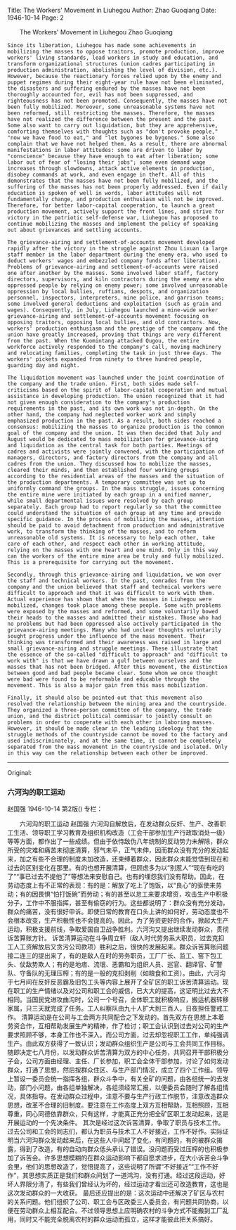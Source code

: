 Title: The Workers' Movement in Liuhegou
Author: Zhao Guoqiang
Date: 1946-10-14
Page: 2

　　The Workers' Movement in Liuhegou
    Zhao Guoqiang

    Since its liberation, Liuhegou has made some achievements in mobilizing the masses to oppose traitors, promote production, improve workers' living standards, lead workers in study and education, and transform organizational structures (union cadres participating in production administration, abolishing the level of division, etc.). However, because the reactionary forces relied upon by the enemy and puppet regimes during their eight-year rule have not been eliminated, the disasters and suffering endured by the masses have not been thoroughly accounted for, evil has not been suppressed, and righteousness has not been promoted. Consequently, the masses have not been fully mobilized. Moreover, some unreasonable systems have not been reformed, still restricting the masses. Therefore, the masses have not realized the difference between the present and the past. Some also want to carry out liquidation, but they are apprehensive, comforting themselves with thoughts such as "don't provoke people," "now we have food to eat," and "let bygones be bygones." Some also complain that we have not helped them. As a result, there are abnormal manifestations in labor attitudes: some are driven to labor by "conscience" because they have enough to eat after liberation; some labor out of fear of "losing their jobs"; some even demand wage increases through slowdowns, attack active elements in production, disobey commands at work, and even engage in theft. All of this demonstrates that the masses have not been fully mobilized, and the suffering of the masses has not been properly addressed. Even if daily education is spoken of well in words, labor attitudes will not fundamentally change, and production enthusiasm will not be improved. Therefore, for better labor-capital cooperation, to launch a great production movement, actively support the front lines, and strive for victory in the patriotic self-defense war, Liuhegou has proposed to continue mobilizing the masses and implement the policy of speaking out about grievances and settling accounts.

    The grievance-airing and settlement-of-accounts movement developed rapidly after the victory in the struggle against Zhou Lixuan (a large staff member in the labor department during the enemy era, who used to deduct workers' wages and embezzled company funds after liberation). Problems of grievance-airing and settlement-of-accounts were raised one after another by the masses. Some involved labor staff, factory directors, supervisors, and kiln contractors during the enemy era who oppressed people by relying on enemy power; some involved unreasonable oppression by local bullies, ruffians, despots, and organization personnel, inspectors, interpreters, mine police, and garrison teams; some involved general deductions and exploitation (such as grain and wages). Consequently, in July, Liuhegou launched a mine-wide worker grievance-airing and settlement-of-accounts movement focusing on opposing traitors, opposing local bullies, and old contractors. Now, workers' production enthusiasm and the prestige of the company and the union have greatly increased, proving that things are very different from the past. When the Kuomintang attacked Qugou, the entire workforce actively responded to the company's call, moving machinery and relocating families, completing the task in just three days. The workers' pickets expanded from ninety to three hundred people, guarding day and night.

    The liquidation movement was launched under the joint coordination of the company and the trade union. First, both sides made self-criticisms based on the spirit of labor-capital cooperation and mutual assistance in developing production. The union recognized that it had not given enough consideration to the company's production requirements in the past, and its own work was not in-depth. On the other hand, the company had neglected worker work and simply emphasized production in the past. As a result, both sides reached a consensus: mobilizing the masses to organize production is the common goal of the company and the union. It was then decided that July and August would be dedicated to mass mobilization for grievance-airing and liquidation as the central task for both parties. Meetings of cadres and activists were jointly convened, with the participation of managers, directors, and factory directors from the company and all cadres from the union. They discussed how to mobilize the masses, cleared their minds, and then established four working groups according to the residential areas of the masses and the situation of the production departments. A temporary committee was set up to uniformly command the groups. In the mass struggle, issues concerning the entire mine were initiated by each group in a unified manner, while small departmental issues were resolved by each group separately. Each group had to report regularly so that the committee could understand the situation of each group at any time and provide specific guidance. In the process of mobilizing the masses, attention should be paid to avoid detachment from production and administrative work, to transform the thinking of the masses, and to reform unreasonable old systems. It is necessary to help each other, take care of each other, and respect each other in working attitude, relying on the masses with one heart and one mind. Only in this way can the workers of the entire mine area be truly and fully mobilized. This is a prerequisite for carrying out the movement.

    Secondly, through this grievance-airing and liquidation, we won over the staff and technical workers. In the past, comrades from the company and the union believed that staff and technical workers were difficult to approach and that it was difficult to work with them. Actual experience has shown that when the masses in Liuhegou were mobilized, changes took place among these people. Some with problems were exposed by the masses and reformed, and some voluntarily bowed their heads to the masses and admitted their mistakes. Those who had no problems but had been oppressed also actively participated in the grievance-airing meetings. Many who had unclear thoughts voluntarily sought progress under the influence of the mass movement. Their thinking was transformed and their awareness was raised in large and small grievance-airing and struggle meetings. These illustrate that the essence of the so-called "difficult to approach" and "difficult to work with" is that we have drawn a gulf between ourselves and the masses that has not been bridged. After this movement, the distinction between good and bad people became clear. Some whom we once thought were bad were found to be reformable and educable through the movement. This is also a major gain from this mass mobilization.

    Finally, it should also be pointed out that this movement also resolved the relationship between the mining area and the countryside. They organized a three-person committee of the company, the trade union, and the district political commissar to jointly consult on problems in order to cooperate with each other in laboring masses. However, it should be made clear in the leading ideology that the struggle methods of the countryside cannot be moved to the factory and used indiscriminately, and at the same time, it cannot be completely separated from the mass movement in the countryside and isolated. Only in this way can the relationship between each other be improved.



<hr /> 

Original: 


### 六河沟的职工运动
赵国强
1946-10-14
第2版()
专栏：

　　六河沟的职工运动
    赵国强
    六河沟自解放后，在发动群众反奸、生产、改善职工生活、领导职工学习教育及组织机构改造（工会干部参加生产行政取消处一级）等等方面，都作出了一些成绩。但由于依恃敌伪八年统制的反动势力未解除，群众所受的灾难和痛苦未彻底清算，邪气未平，正气未伸，因而群众没有充分的发动起来，加之有些不合理的制度未加改造，还束缚着群众，因此群众未能觉悟到现在和过去的区别变化在那里。有的也想开展清算，但顾虑多为以“别惹人”“现在有吃的了”“事已过去不提他了”等想法来安慰自己。也有的埋怨我们没有帮助。因此，在劳动态度上有不正常的表现：有的是：解放了吃上了饱饭，以“良心”的驱使来劳动；有的因畏惧“怕打饭碗”而劳动；有的甚至以怠工来要求增资，攻击生产中积极分子，工作中不服指挥，甚至有偷窃的行为。这些都说明了：群众没有充分发动，群众的痛苦，没有很好申诉。即使日常的教育在口头上讲的如何好，劳动态度也不会根本改变，生产积极性也不会提高的。因此，为了劳资更好的合作，掀起大生产运动，积极支援前线，争取爱国自卫战争胜利。六河沟又提出继续发动群众，贯彻诉苦算账方针。
    诉苦清算运动在斗争周立轩（敌人时代劳务系大职员，过去克扣工人工资解放后又贪污公司款项）胜利之后，很快的发展起来。群众诉苦算账问题接二连三的提出来了，有的是敌人在时的劳务职员，工厂厂长、监工、窑下包工头、仗敌势欺人；有的是地痞、流氓、恶霸和为组织人员、巡官、翻译官、矿警队、守备队的无理压榨；有的是一般的克扣剥削（如粮食和工资）。由此，六河沟于七月间在反奸反恶霸及旧包工头等内容上展开了全矿区的职工诉苦清算运动。现在职工的生产情绪以及对公司和职工会的威信，已大大的提高，这证明比过去大不相同。当国民党进攻曲沟时，公司一个号召，全体职工就积极响应，搬运机器转移家属，只三天就完成了任务。工人纠察队由九十人扩大到三百人，日夜担任警戒工作。
    清算运动是在公司与工会两方共同配合之下发动的。首先双方在思想上本着劳资合作，互相帮助发展生产的精神，作了检讨；职工会认识到过去对公司的生产要求照顾不够，本身工作也不深入。而公司方面，过去却忽视职工工作，单纯强调生产。由此双方获得了一致认识；发动群众组织生产是公司与工会共同工作目标。随即决定七八月份，以发动群众诉苦清算为双方的中心任务，共同召开干部积极分子会，公司方面由经理、主任、厂长参加，职工会全体干部参加，讨论了如何发动群众，打通了思想，然后按群众住区、与生产部门情况，成立了四个工作组。领导上暂设一委员会统一指挥各组，群众斗争中，有关全矿的问题，由各组统一的去发动，部门小问题，由各组单独解决，各组须经常汇报，以便委员会随时了解各组情况，具体指导。在发动群众过程中，注意不要与生产行政工作脱节，注意改造群众思想，改革不合理的旧制度。要注意在工作态度上双方互相帮助，互相照顾，互相尊重，同心同德依靠群众，只有这样，才能真正充分把全矿区职工发动起来，这是开展运动的一个先决条件。
    其次是经过这次诉苦清算，争取了职员与技术工作。过去公司和工会的同志们，都认为职员与技术工人不好接近，工作不好作。实际证明当六河沟群众发动起来后，在这些人中间起了变化，有问题的，有的被群众揭露，得到了改造，有的自动向群众低头承认了错误。没问题而受过压榨的也积极参加了诉苦会。许多思想模糊的在群众运动影响下都自愿求进步，在大小诉苦会斗争会里，他们的思想改造了，觉悟提高了，这些说明了所谓“不好接近”“工作不好作”，其思想实质正是我们和群众间划了一道鸿沟，没有打通。经过这段运动，好坏人界限分清了，有些我们曾经认为坏的，经过运动才看出还可改造教育，这也是这次发动群众的一大收获。
    最后还应提出的是：这次运动中还解决了矿区与农村的关系问题。他们组织了公司、职工会与区政委三人委员会，有问题共同协商，以便在劳动群众上相互配合。不过领导思想上应明确农村的斗争方式不能搬到工厂乱用，同时又不能完全脱离农村的群众运动而孤立，这样才能彼此把关系搞好。
